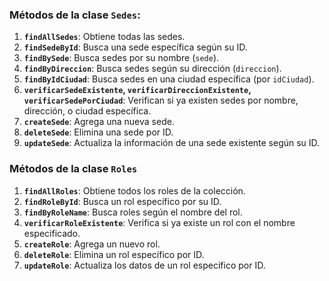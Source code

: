 
### Métodos de la clase `Sedes`:

1. **`findAllSedes`**: Obtiene todas las sedes.
2. **`findSedeById`**: Busca una sede específica según su ID.
3. **`findBySede`**: Busca sedes por su nombre (`sede`).
4. **`findByDireccion`**: Busca sedes según su dirección (`direccion`).
5. **`findByIdCiudad`**: Busca sedes en una ciudad específica (por `idCiudad`).
6. **`verificarSedeExistente`, `verificarDireccionExistente`, `verificarSedePorCiudad`**: Verifican si ya existen sedes por nombre, dirección, o ciudad específica.
7. **`createSede`**: Agrega una nueva sede.
8. **`deleteSede`**: Elimina una sede por ID.
9. **`updateSede`**: Actualiza la información de una sede existente según su ID.

### Métodos de la clase `Roles`

1. **`findAllRoles`**: Obtiene todos los roles de la colección.
2. **`findRoleById`**: Busca un rol específico por su ID.
3. **`findByRoleName`**: Busca roles según el nombre del rol.
4. **`verificarRoleExistente`**: Verifica si ya existe un rol con el nombre especificado.
5. **`createRole`**: Agrega un nuevo rol.
6. **`deleteRole`**: Elimina un rol específico por ID.
7. **`updateRole`**: Actualiza los datos de un rol específico por ID.